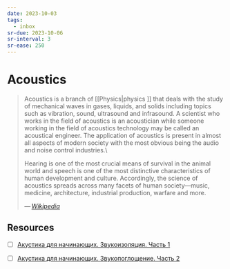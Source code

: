 ```yaml
---
date: 2023-10-03
tags:
  - inbox
sr-due: 2023-10-06
sr-interval: 3
sr-ease: 250
---
```


# Acoustics

> Acoustics is a branch of [[Physics|physics ]] that deals with the study of
> mechanical waves in gases, liquids, and solids including topics such as
> vibration, sound, ultrasound and infrasound. A scientist who works in the
> field of acoustics is an acoustician while someone working in the field of
> acoustics technology may be called an acoustical engineer. The application of
> acoustics is present in almost all aspects of modern society with the most
> obvious being the audio and noise control industries.\
>
> Hearing is one of the most crucial means of survival in the animal world and
> speech is one of the most distinctive characteristics of human development and
> culture. Accordingly, the science of acoustics spreads across many facets of
> human society—music, medicine, architecture, industrial production, warfare
> and more.
>
> — <cite>[Wikipedia](https://en.wikipedia.org/wiki/Acoustics)</cite>

## Resources

- [ ] [Акустика для начинающих. Звукоизоляция. Часть 1](https://pikabu.ru/story/akustika_dlya_nachinayushchikh_zvukoizolyatsiya_chast_1_3956274)
- [ ] [Акустика для начинающих. Звукопоглощение. Часть 2](https://pikabu.ru/story/akustika_dlya_nachinayushchikh_zvukopogloshchenie_chast_2_3961293)

